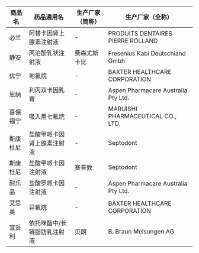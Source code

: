 | 商品名 | 药品通用名 | 生产厂家（简称） | 生产厂家（全称） |
|--------|------------|------------------|------------------|
| 必兰 | 阿替卡因肾上腺素注射液 | - | PRODUITS DENTAIRES PIERRE ROLLAND |
| 静安 | 丙泊酚乳状注射液 | 费森尤斯卡比 | Fresenius Kabi Deutschland Gmbh |
| 优宁 | 地氟烷 | - | BAXTER HEALTHCARE CORPORATION |
| 恩纳 | 利丙双卡因乳膏 | - | Aspen Pharmacare Australia Pty Ltd. |
| 喜保福宁 | 吸入用七氟烷 | - | MARUISHI PHARMACEUTICAL CO., LTD. |
| 斯康杜尼 | 盐酸甲哌卡因肾上腺素注射液 | - | Septodont |
| 斯康杜尼 | 盐酸甲哌卡因注射液 | 赛普敦 | Septodont |
| 耐乐品 | 盐酸罗哌卡因注射液 | - | Aspen Pharmacare Australia Pty Ltd. |
| 艾思美 | 异氟烷 | - | BAXTER HEALTHCARE CORPORATION |
| 宜妥利 | 依托咪酯中/长链脂肪乳注射液 | 贝朗 | B. Braun Melsungen AG |
